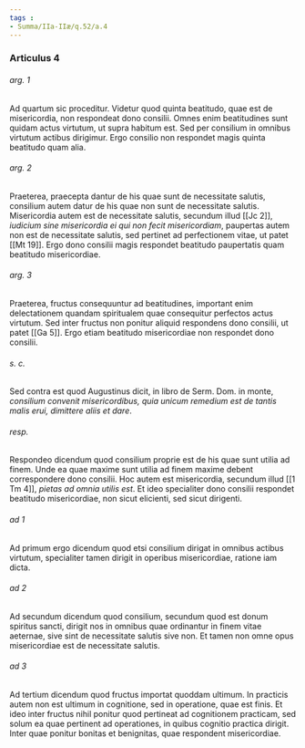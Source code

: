 ```yaml
---
tags : 
- Summa/IIa-IIæ/q.52/a.4
---
```


### Articulus 4

###### arg. 1
Ad quartum sic proceditur. Videtur quod quinta beatitudo, quae est de misericordia, non respondeat dono consilii. Omnes enim beatitudines sunt quidam actus virtutum, ut supra habitum est. Sed per consilium in omnibus virtutum actibus dirigimur. Ergo consilio non respondet magis quinta beatitudo quam alia.

###### arg. 2
Praeterea, praecepta dantur de his quae sunt de necessitate salutis, consilium autem datur de his quae non sunt de necessitate salutis. Misericordia autem est de necessitate salutis, secundum illud [[Jc 2]], *iudicium sine misericordia ei qui non fecit misericordiam*, paupertas autem non est de necessitate salutis, sed pertinet ad perfectionem vitae, ut patet [[Mt 19]]. Ergo dono consilii magis respondet beatitudo paupertatis quam beatitudo misericordiae.

###### arg. 3
Praeterea, fructus consequuntur ad beatitudines, important enim delectationem quandam spiritualem quae consequitur perfectos actus virtutum. Sed inter fructus non ponitur aliquid respondens dono consilii, ut patet [[Ga 5]]. Ergo etiam beatitudo misericordiae non respondet dono consilii.

###### s. c.
Sed contra est quod Augustinus dicit, in libro de Serm. Dom. in monte, *consilium convenit misericordibus, quia unicum remedium est de tantis malis erui, dimittere aliis et dare*.

###### resp.
Respondeo dicendum quod consilium proprie est de his quae sunt utilia ad finem. Unde ea quae maxime sunt utilia ad finem maxime debent correspondere dono consilii. Hoc autem est misericordia, secundum illud [[1 Tm 4]], *pietas ad omnia utilis est*. Et ideo specialiter dono consilii respondet beatitudo misericordiae, non sicut elicienti, sed sicut dirigenti.

###### ad 1
Ad primum ergo dicendum quod etsi consilium dirigat in omnibus actibus virtutum, specialiter tamen dirigit in operibus misericordiae, ratione iam dicta.

###### ad 2
Ad secundum dicendum quod consilium, secundum quod est donum spiritus sancti, dirigit nos in omnibus quae ordinantur in finem vitae aeternae, sive sint de necessitate salutis sive non. Et tamen non omne opus misericordiae est de necessitate salutis.

###### ad 3
Ad tertium dicendum quod fructus importat quoddam ultimum. In practicis autem non est ultimum in cognitione, sed in operatione, quae est finis. Et ideo inter fructus nihil ponitur quod pertineat ad cognitionem practicam, sed solum ea quae pertinent ad operationes, in quibus cognitio practica dirigit. Inter quae ponitur bonitas et benignitas, quae respondent misericordiae.

